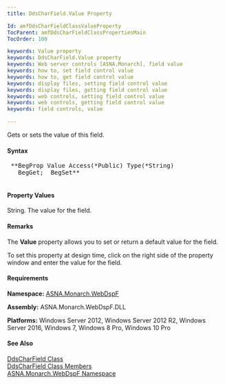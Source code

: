```yaml
---
title: DdsCharField.Value Property

Id: amfDdsCharFieldClassValueProperty
TocParent: amfDdsCharFieldClassPropertiesMain
TocOrder: 100

keywords: Value property
keywords: DdsCharField.Value property
keywords: Web server controls [ASNA.Monarch], field value
keywords: how to, set field control value
keywords: how to, get field control value
keywords: display files, setting field control value
keywords: display files, getting field control value
keywords: web controls, setting field control value
keywords: web controls, getting field control value
keywords: field controls, value

---
```


Gets or sets the value of this field.

#### Syntax
<pre class="syntax"> **BegProp Value Access(*Public) Type(*String)
   BegGet;  BegSet** 
      </pre>

#### Property Values
String. The value for the field.

#### Remarks
The **Value** property allows you to set or return a default value for the field.

To set this property at design time, click on the right side of the property window and enter the value for the field.

#### Requirements
**Namespace:** [ASNA.Monarch.WebDspF](amfWebDspFNamespace.html)

**Assembly:** ASNA.Monarch.WebDspF.DLL

**Platforms:** Windows Server 2012, Windows Server 2012 R2, Windows Server 2016, Windows 7, Windows 8 Pro, Windows 10 Pro

#### See Also
[ DdsCharField Class](amfDdsCharFieldClass.html) <br /> [ DdsCharField Class Members](amfDdsCharFieldClassMembers.html) <br /> [ ASNA.Monarch.WebDspF Namespace](amfWebDspFNamespace.html) 
